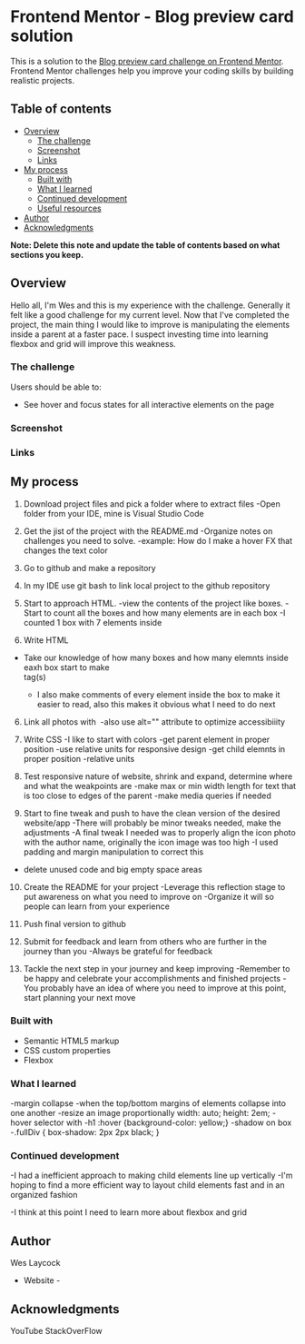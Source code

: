 # Frontend Mentor - Blog preview card solution

This is a solution to the [Blog preview card challenge on Frontend Mentor](https://www.frontendmentor.io/challenges/blog-preview-card-ckPaj01IcS). Frontend Mentor challenges help you improve your coding skills by building realistic projects. 

## Table of contents

- [Overview](#overview)
  - [The challenge](#the-challenge)
  - [Screenshot](#screenshot)
  - [Links](#links)
- [My process](#my-process)
  - [Built with](#built-with)
  - [What I learned](#what-i-learned)
  - [Continued development](#continued-development)
  - [Useful resources](#useful-resources)
- [Author](#author)
- [Acknowledgments](#acknowledgments)

**Note: Delete this note and update the table of contents based on what sections you keep.**

## Overview

Hello all, I'm Wes and this is my experience with the challenge. Generally it felt like a good challenge for my current level. Now that I've completed the project, the main thing I would like to improve is manipulating the elements inside a parent at a faster pace. I suspect investing time into learning flexbox and grid will improve this weakness.

### The challenge

Users should be able to:

- See hover and focus states for all interactive elements on the page

### Screenshot

### Links


## My process

1. Download project files and pick a folder where to extract files
  -Open folder from your IDE, mine is Visual Studio Code

2. Get the jist of the project with the README.md
    -Organize notes on challenges you need to solve.
      -example: How do I make a hover FX that changes the text color

2. Go to github and make a repository 

3. In my IDE use git bash to link local project to the github repository 

4. Start to approach HTML. 
  -view the contents of the project like boxes. 
    -Start to count all the boxes and how many elements are in each box
      -I counted 1 box with 7 elements inside 

5. Write HTML
  - Take our knowledge of how many boxes and how many elemnts inside eaxh box start to make <div> tag(s)
    - I also make comments of every element inside the box to make it easier to read, also this makes it obvious what I need to do next

6. Link all photos with <img src="">
  -also use alt="" attribute to optimize accessibiiity

7. Write CSS
  -I like to start with colors
  -get parent element in proper position
    -use relative units for responsive design
  -get child elemnts in proper position 
    -relative units

8. Test responsive nature of website, shrink and expand, determine where and what the weakpoints are
  -make max or min width length for text that is too close to edges of the parent
  -make media queries if needed

9. Start to fine tweak and push to have the clean version of the desired website/app
  -There will probably be minor tweaks needed, make the adjustments 
    -A final tweak I needed was to properly align the icon photo with the author name, originally the icon image was too high
      -I used padding and margin manipulation to correct this
  - delete unused code and big empty space areas 

10. Create the README for your project
  -Leverage this reflection stage to put awareness on what you need to improve on
  -Organize it will so people can learn from your experience 

11. Push final version to github

12. Submit for feedback and learn from others who are further in the journey than you
  -Always be grateful for feedback 
  
13. Tackle the next step in your journey and keep improving 
  -Remember to be happy and celebrate your accomplishments and finished projects
  -You probably have an idea of where you need to improve at this point, start planning your next move 

### Built with

- Semantic HTML5 markup
- CSS custom properties
- Flexbox

### What I learned

-margin collapse
  -when the top/bottom margins of elements collapse into one another 
-resize an image proportionally
  width: auto;
  height: 2em;
-hover selector with 
  -h1 :hover  {background-color: yellow;}
-shadow on box 
  -.fullDiv { box-shadow: 2px 2px black; }

### Continued development

-I had a inefficient approach to making child elements line up vertically
  -I'm hoping to find a more efficient way to layout child elements fast and in an organized fashion

-I think at this point I need to learn more about flexbox and grid 

## Author
Wes Laycock
- Website - <!--Coming soon-->

## Acknowledgments
YouTube
StackOverFlow

